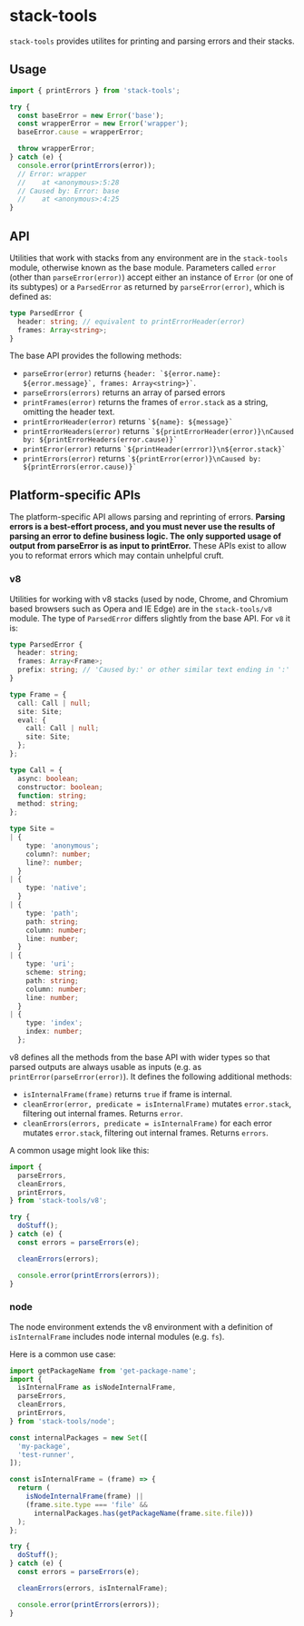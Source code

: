 # stack-tools

`stack-tools` provides utilites for printing and parsing errors and their stacks.

## Usage

```js
import { printErrors } from 'stack-tools';

try {
  const baseError = new Error('base');
  const wrapperError = new Error('wrapper');
  baseError.cause = wrapperError;

  throw wrapperError;
} catch (e) {
  console.error(printErrors(error));
  // Error: wrapper
  //    at <anonymous>:5:28
  // Caused by: Error: base
  //    at <anonymous>:4:25
}
```

## API

Utilities that work with stacks from any environment are in the `stack-tools` module, otherwise known as the base module. Parameters called `error` (other than `parseError(error)`) accept either an instance of `Error` (or one of its subtypes) or a `ParsedError` as returned by `parseError(error)`, which is defined as:

```ts
type ParsedError {
  header: string; // equivalent to printErrorHeader(error)
  frames: Array<string>;
}
```

The base API provides the following methods:

- `parseError(error)` returns `` {header: `${error.name}: ${error.message}`, frames: Array<string>}` ``.
- `parseErrors(errors)` returns an array of parsed errors
- `printFrames(error)` returns the frames of `error.stack` as a string, omitting the header text.
- `printErrorHeader(error)` returns `` `${name}: ${message}` ``
- `printErrorHeaders(error)` returns `` `${printErrorHeader(error)}\nCaused by: ${printErrorHeaders(error.cause)}` ``
- `printError(error)` returns `` `${printHeader(errror)}\n${error.stack}` ``
- `printErrors(error)` returns `` `${printError(error)}\nCaused by: ${printErrors(error.cause)}` ``

## Platform-specific APIs

The platform-specific API allows parsing and reprinting of errors. **Parsing errors is a best-effort process, and you must never use the results of parsing an error to define business logic. The only supported usage of output from parseError is as input to printError.** These APIs exist to allow you to reformat errors which may contain unhelpful cruft.

### v8

Utilities for working with v8 stacks (used by node, Chrome, and Chromium based browsers such as Opera and IE Edge) are in the `stack-tools/v8` module. The type of `ParsedError` differs slightly from the base API. For `v8` it is:

```ts
type ParsedError {
  header: string;
  frames: Array<Frame>;
  prefix: string; // 'Caused by:' or other similar text ending in ':'
}

type Frame = {
  call: Call | null;
  site: Site;
  eval: {
    call: Call | null;
    site: Site;
  };
};

type Call = {
  async: boolean;
  constructor: boolean;
  function: string;
  method: string;
};

type Site =
| {
    type: 'anonymous';
    column?: number;
    line?: number;
  }
| {
    type: 'native';
  }
| {
    type: 'path';
    path: string;
    column: number;
    line: number;
  }
| {
    type: 'uri';
    scheme: string;
    path: string;
    column: number;
    line: number;
  }
| {
    type: 'index';
    index: number;
  };
```

v8 defines all the methods from the base API with wider types so that parsed outputs are always usable as inputs (e.g. as `printError(parseError(error)`). It defines the following additional methods:

- `isInternalFrame(frame)` returns `true` if frame is internal.
- `cleanError(error, predicate = isInternalFrame)` mutates `error.stack`, filtering out internal frames. Returns `error`.
- `cleanErrors(errors, predicate = isInternalFrame)` for each error mutates `error.stack`, filtering out internal frames. Returns `errors`.

A common usage might look like this:

```js
import {
  parseErrors,
  cleanErrors,
  printErrors,
} from 'stack-tools/v8';

try {
  doStuff();
} catch (e) {
  const errors = parseErrors(e);

  cleanErrors(errors);

  console.error(printErrors(errors));
}
```

### node

The node environment extends the v8 environment with a definition of `isInternalFrame` includes node internal modules (e.g. `fs`).

Here is a common use case:

```js
import getPackageName from 'get-package-name';
import {
  isInternalFrame as isNodeInternalFrame,
  parseErrors,
  cleanErrors,
  printErrors,
} from 'stack-tools/node';

const internalPackages = new Set([
  'my-package',
  'test-runner',
]);

const isInternalFrame = (frame) => {
  return (
    isNodeInternalFrame(frame) ||
    (frame.site.type === 'file' &&
      internalPackages.has(getPackageName(frame.site.file)))
  );
};

try {
  doStuff();
} catch (e) {
  const errors = parseErrors(e);

  cleanErrors(errors, isInternalFrame);

  console.error(printErrors(errors));
}
```
